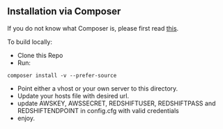 ## Installation via Composer

If you do not know what Composer is, please first read [this](https://getcomposer.org/doc/00-intro.md#installation-linux-unix-osx).

To build locally:
- Clone this Repo
- Run:

```
composer install -v --prefer-source
```

- Point either a vhost or your own server to this directory.
- Update your hosts file with desired url.
- update AWSKEY, AWSSECRET, REDSHIFTUSER, REDSHIFTPASS and REDSHIFTENDPOINT in config.cfg with valid credentials
- enjoy.
